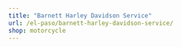 ```yaml
---
title: "Barnett Harley Davidson Service"
url: /el-paso/barnett-harley-davidson-service/
shop: motorcycle
---
```

